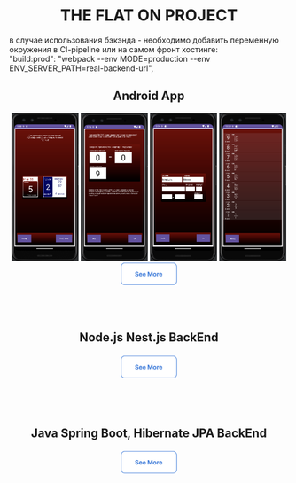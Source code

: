 <h1 align="center">THE FLAT ON PROJECT</h1>
в случае использования бэкэнда - необходимо добавить переменную окружения
в CI-pipeline или на самом фронт хостинге:
<br>
"build:prod": "webpack --env MODE=production --env ENV_SERVER_PATH=real-backend-url",
<br>
<h2 align="center">Android App</h2>
<p align="center">
<a href="./README_FILES/main_activity.png"><img src="./README_FILES/main_activity.png" width="121px" height="267px"></a>
<a href="./README_FILES/diapason_activity.png"><img src="./README_FILES/diapason_activity.png" width="121px" height="267px"></a>
<a href="./README_FILES/address_activity.png"><img src="./README_FILES/address_activity.png" width="121px" height="267px"></a>
<a href="./README_FILES/entrance_activity.png"><img src="./README_FILES/entrance_activity.png" width="121px" height="267px"></a><br>
<a href="https://github.com/addamsv/FlatOn/tree/android-prod"><img src="./README_FILES/see_more.png" width="104px" height="43px"></a></p><br><br>

<h2 align="center">Node.js Nest.js BackEnd</h2>
<h4 align="center"><a href="https://github.com/addamsv/FlatOn/tree/backend-nest-prod"><img src="./README_FILES/see_more.png" width="104px" height="43px"></a></h4><br><br>

<h2 align="center">Java Spring Boot, Hibernate JPA BackEnd</h2>
<h4 align="center"><a href="https://github.com/addamsv/FlatOn/tree/backen-spring-prod"><img src="./README_FILES/see_more.png" width="104px" height="43px"></a></h4><br><br>
